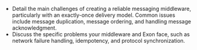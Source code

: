 - Detail the main challenges of creating a reliable messaging middleware, particularly with an exactly-once delivery model. Common issues include message duplication, message ordering, and handling message acknowledgment.
- Discuss the specific problems your middleware and Exon face, such as network failure handling, idempotency, and protocol synchronization.